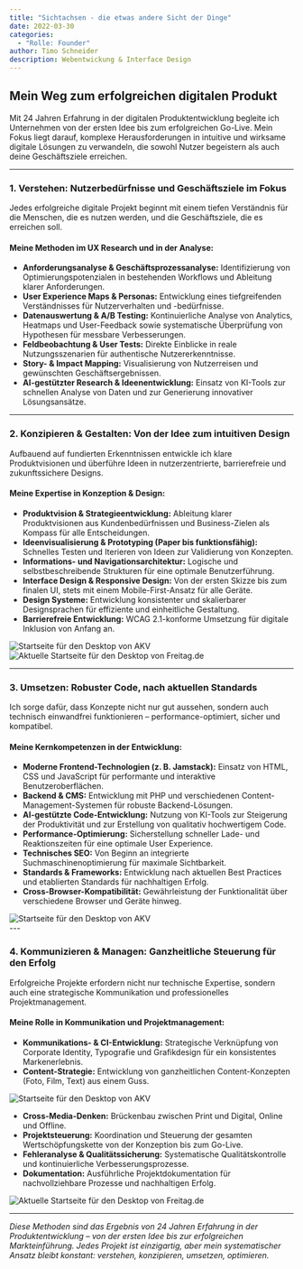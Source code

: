 ```yaml
---
title: "Sichtachsen - die etwas andere Sicht der Dinge"
date: 2022-03-30
categories: 
  - "Rolle: Founder"
author: Timo Schneider
description: Webentwickung & Interface Design
---
```



## Mein Weg zum erfolgreichen digitalen Produkt 

Mit 24 Jahren Erfahrung in der digitalen Produktentwicklung begleite ich Unternehmen von der ersten Idee bis zum erfolgreichen Go-Live. Mein Fokus liegt darauf, komplexe Herausforderungen in intuitive und wirksame digitale Lösungen zu verwandeln, die sowohl Nutzer begeistern als auch deine Geschäftsziele erreichen.

---

### 1. Verstehen: Nutzerbedürfnisse und Geschäftsziele im Fokus

Jedes erfolgreiche digitale Projekt beginnt mit einem tiefen Verständnis für die Menschen, die es nutzen werden, und die Geschäftsziele, die es erreichen soll.

#### Meine Methoden im UX Research und in der Analyse:

* **Anforderungsanalyse & Geschäftsprozessanalyse:** Identifizierung von Optimierungspotenzialen in bestehenden Workflows und Ableitung klarer Anforderungen.
* **User Experience Maps & Personas:** Entwicklung eines tiefgreifenden Verständnisses für Nutzerverhalten und -bedürfnisse.
* **Datenauswertung & A/B Testing:** Kontinuierliche Analyse von Analytics, Heatmaps und User-Feedback sowie systematische Überprüfung von Hypothesen für messbare Verbesserungen.
* **Feldbeobachtung & User Tests:** Direkte Einblicke in reale Nutzungsszenarien für authentische Nutzererkenntnisse.
* **Story- & Impact Mapping:** Visualisierung von Nutzerreisen und gewünschten Geschäftsergebnissen.
* **AI-gestützter Research & Ideenentwicklung:** Einsatz von KI-Tools zur schnellen Analyse von Daten und zur Generierung innovativer Lösungsansätze.

---

### 2. Konzipieren & Gestalten: Von der Idee zum intuitiven Design

Aufbauend auf fundierten Erkenntnissen entwickle ich klare Produktvisionen und überführe Ideen in nutzerzentrierte, barrierefreie und zukunftssichere Designs.

#### Meine Expertise in Konzeption & Design:

* **Produktvision & Strategieentwicklung:** Ableitung klarer Produktvisionen aus Kundenbedürfnissen und Business-Zielen als Kompass für alle Entscheidungen.
* **Ideenvisualisierung & Prototyping (Paper bis funktionsfähig):** Schnelles Testen und Iterieren von Ideen zur Validierung von Konzepten.
* **Informations- und Navigationsarchitektur:** Logische und selbstbeschreibende Strukturen für eine optimale Benutzerführung.
* **Interface Design & Responsive Design:** Von der ersten Skizze bis zum finalen UI, stets mit einem Mobile-First-Ansatz für alle Geräte.
* **Design Systeme:** Entwicklung konsistenter und skalierbarer Designsprachen für effiziente und einheitliche Gestaltung.
* **Barrierefreie Entwicklung:** WCAG 2.1-konforme Umsetzung für digitale Inklusion von Anfang an.

<div class="grid grid-cols-1 gap-4 md:grid-cols-2">
  <Image
    src="/projects/sichtachsen/images/akv_search.jpg"
    alt="Startseite für den Desktop von AKV"
    width={1164}
    height={757}
    class="w-[582px] w-full rounded-lg object-cover"
  />
  <Image
    src="/projects/sichtachsen/images/freitag_aktuell.jpg"
    alt="Aktuelle Startseite für den Desktop von Freitag.de"
    width={920}
    height={464}
    class="w-[460px] w-full rounded-lg object-cover"
  />
</div>

---

### 3. Umsetzen: Robuster Code, nach aktuellen Standards

Ich sorge dafür, dass Konzepte nicht nur gut aussehen, sondern auch technisch einwandfrei funktionieren – performance-optimiert, sicher und kompatibel.

#### Meine Kernkompetenzen in der Entwicklung:

* **Moderne Frontend-Technologien (z. B. Jamstack):** Einsatz von HTML, CSS und JavaScript für performante und interaktive Benutzeroberflächen.
* **Backend & CMS:** Entwicklung mit PHP und verschiedenen Content-Management-Systemen für robuste Backend-Lösungen.
* **AI-gestützte Code-Entwicklung:** Nutzung von KI-Tools zur Steigerung der Produktivität und zur Erstellung von qualitativ hochwertigem Code.
* **Performance-Optimierung:** Sicherstellung schneller Lade- und Reaktionszeiten für eine optimale User Experience.
* **Technisches SEO:** Von Beginn an integrierte Suchmaschinenoptimierung für maximale Sichtbarkeit.
* **Standards & Frameworks:** Entwicklung nach aktuellen Best Practices und etablierten Standards für nachhaltigen Erfolg.
* **Cross-Browser-Kompatibilität:** Gewährleistung der Funktionalität über verschiedene Browser und Geräte hinweg.

<div class="grid grid-cols-1 ">
  <Image
    src="/projects/sichtachsen/images/code.jpg"
    alt="Startseite für den Desktop von AKV"
    width={1632}
    height={1056}
    class="w-[816px] w-full rounded-lg object-cover"
  />
</div>
---

### 4. Kommunizieren & Managen: Ganzheitliche Steuerung für den Erfolg

Erfolgreiche Projekte erfordern nicht nur technische Expertise, sondern auch eine strategische Kommunikation und professionelles Projektmanagement.

#### Meine Rolle in Kommunikation und Projektmanagement:

* **Kommunikations- & CI-Entwicklung:** Strategische Verknüpfung von Corporate Identity, Typografie und Grafikdesign für ein konsistentes Markenerlebnis.
* **Content-Strategie:** Entwicklung von ganzheitlichen Content-Konzepten (Foto, Film, Text) aus einem Guss.

<div class="grid grid-cols-1">
  <Image
    src="/projects/sichtachsen/images/infused_web.jpg"
    alt="Startseite für den Desktop von AKV"
    width={1164}
    height={757}
    class="w-[1164px] w-full rounded-lg object-cover"
  />
</div>

* **Cross-Media-Denken:** Brückenbau zwischen Print und Digital, Online und Offline.
* **Projektsteuerung:** Koordination und Steuerung der gesamten Wertschöpfungskette von der Konzeption bis zum Go-Live.
* **Fehleranalyse & Qualitätssicherung:** Systematische Qualitätskontrolle und kontinuierliche Verbesserungsprozesse.
* **Dokumentation:** Ausführliche Projektdokumentation für nachvollziehbare Prozesse und nachhaltigen Erfolg.

<div class="grid grid-cols-1 ">
  <Image
    src="/projects/sichtachsen/images/frontpage.png"
    alt="Aktuelle Startseite für den Desktop von Freitag.de"
    width={768}
    height={1014}
    class="h-[1014px] w-full rounded-lg object-cover"
  />
</div>

---

*Diese Methoden sind das Ergebnis von 24 Jahren Erfahrung in der Produktentwicklung – von der ersten Idee bis zur erfolgreichen Markteinführung. Jedes Projekt ist einzigartig, aber mein systematischer Ansatz bleibt konstant: verstehen, konzipieren, umsetzen, optimieren.*



